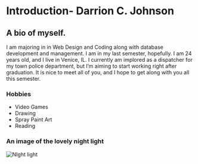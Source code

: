 # Introduction- Darrion C. Johnson
## A bio of myself.
I am majoring in in Web Design and Coding along with database development and management. I am in my last semester, hopefully. I am 24 years old, and I live in Venice, IL.  I currently am implored as a dispatcher for my town police department, but I’m aiming to start working right after graduation. It is nice to meet all of you, and I hope to get along with you all this semester. 
### Hobbies
* Video Games
* Drawing
* Spray Paint Art
* Reading
  
### An image of the lovely night light
![NIght light][city night]


[city night]: https://th.bing.com/th/id/OIP.gyrrG94Qfyxk5l5MzovntAHaEK?pid=ImgDet&rs=1
